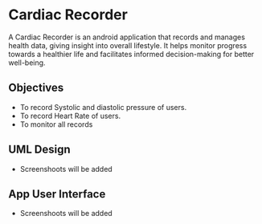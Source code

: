 # Cardiac Recorder
A Cardiac Recorder is an android application that records and manages health data, giving insight into overall lifestyle. It helps monitor progress towards a healthier life and facilitates informed decision-making for better well-being.


## Objectives
* To record Systolic and diastolic pressure of users.
* To record Heart Rate of users.
* To monitor all records


## UML Design
* Screenshoots will be added



## App User Interface
* Screenshoots will be added
